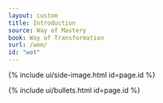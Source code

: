 ```yaml
---
layout: custom
title: Introduction
source: Way of Mastery
book: Way of Transformation
surl: /wom/
id: "wot"
---
```


<div class="custom-side-image">
  {% include ui/side-image.html id=page.id %}
</div>

{% include ui/bullets.html id=page.id %}


